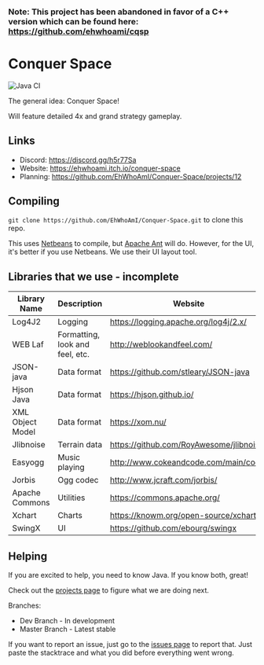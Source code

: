 ### Note: This project has been abandoned in favor of a C++ version which can be found here: <https://github.com/ehwhoami/cqsp>
Conquer Space
=======
![Java CI](https://github.com/EhWhoAmI/Conquer-Space/workflows/Java%20CI/badge.svg?branch=dev)

The general idea: Conquer Space!

Will feature detailed 4x and grand strategy gameplay.

## Links
 - Discord: <https://discord.gg/h5r77Sa>
 - Website: <https://ehwhoami.itch.io/conquer-space>
 - Planning: <https://github.com/EhWhoAmI/Conquer-Space/projects/12>
 
## Compiling
`git clone https://github.com/EhWhoAmI/Conquer-Space.git` to clone this repo.

This uses [Netbeans](https://netbeans.org/) to compile, but [Apache Ant](http://ant.apache.org/) will do. However, for the UI, it's better if you use Netbeans. We use their UI layout tool.

## Libraries that we use - incomplete
| Library Name      | Description                       | Website                                   |
| ------------      | -----------                       | -------                                   |
| Log4J2            | Logging                           | <https://logging.apache.org/log4j/2.x/>   |
| WEB Laf           | Formatting, look and feel, etc.   | <http://weblookandfeel.com/>              |
| JSON-java         | Data format                       | <https://github.com/stleary/JSON-java>    |
| Hjson Java        | Data format                       | <https://hjson.github.io/>                |
| XML Object Model  | Data format                       | <https://xom.nu/>                         |
| Jlibnoise         | Terrain data                      | <https://github.com/RoyAwesome/jlibnoise> |
| Easyogg           | Music playing                     | <http://www.cokeandcode.com/main/code/>   |
| Jorbis            | Ogg codec                         | <http://www.jcraft.com/jorbis/>           |
| Apache Commons    | Utilities                         | <https://commons.apache.org/>             |
| Xchart            | Charts                            | <https://knowm.org/open-source/xchart/>   |
| SwingX            | UI                                | <https://github.com/ebourg/swingx>        |

## Helping
If you are excited to help, you need to know Java. If you know both, great!

Check out the [projects page](https://github.com/EhWhoAmI/Conquer-Space/projects) to figure what we are doing next.

Branches:
 - Dev Branch - In development
 - Master Branch - Latest stable

If you want to report an issue, just go to the [issues page](https://github.com/EhWhoAmI/Conquer-Space/issues) to report that. Just paste the stacktrace and what you did before everything went wrong.
